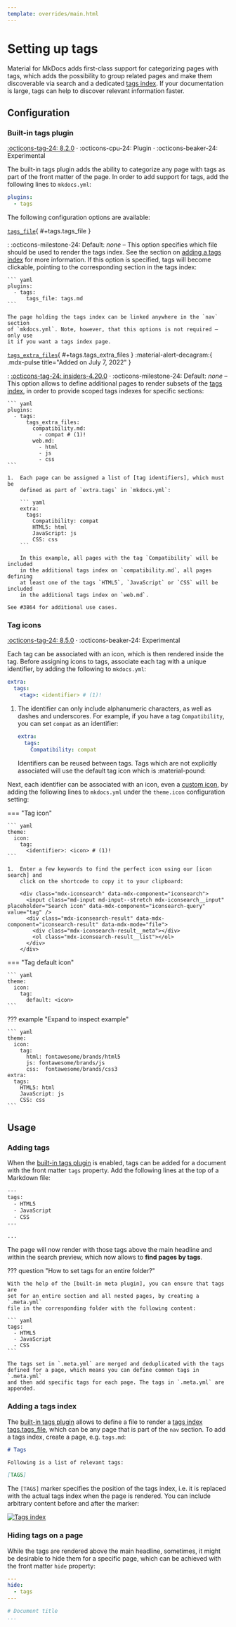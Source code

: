 ```yaml
---
template: overrides/main.html
---
```


# Setting up tags

Material for MkDocs adds first-class support for categorizing pages with tags,
which adds the possibility to group related pages and make them discoverable
via search and a dedicated [tags index]. If your documentation is large, tags
can help to discover relevant information faster.

  [tags index]: #adding-a-tags-index

## Configuration

### Built-in tags plugin

[:octicons-tag-24: 8.2.0][Tags support] ·
:octicons-cpu-24: Plugin ·
:octicons-beaker-24: Experimental

The built-in tags plugin adds the ability to categorize any page with tags
as part of the front matter of the page. In order to add support for tags, add
the following lines to `mkdocs.yml`:

``` yaml
plugins:
  - tags
```

The following configuration options are available:

[`tags_file`](#+tags.tags_file){ #+tags.tags_file }

:   :octicons-milestone-24: Default: _none_ – This option specifies which file
    should be used to render the tags index. See the section on [adding a tags 
    index][tags index] for more information. If this option is specified, tags
    will become clickable, pointing to the corresponding section in the tags
    index:

    ``` yaml
    plugins:
      - tags:
          tags_file: tags.md
    ```

    The page holding the tags index can be linked anywhere in the `nav` section
    of `mkdocs.yml`. Note, however, that this options is not required – only use
    it if you want a tags index page.

[`tags_extra_files`](#+tags.tags_extra_files){ #+tags.tags_extra_files } :material-alert-decagram:{ .mdx-pulse title="Added on July 7, 2022" }

:   [:octicons-tag-24: insiders-4.20.0][Insiders] · :octicons-milestone-24: 
    Default: _none_ – This option allows to define additional pages to render
    subsets of the [tags index], in order to provide scoped tags indexes for
    specific sections:

    ``` yaml
    plugins:
      - tags:
          tags_extra_files:
            compatibility.md:
              - compat # (1)!
            web.md:
              - html
              - js
              - css
    ```

    1.  Each page can be assigned a list of [tag identifiers], which must be
        defined as part of `extra.tags` in `mkdocs.yml`:

        ``` yaml
        extra:
          tags:
            Compatibility: compat
            HTML5: html
            JavaScript: js
            CSS: css
        ```

        In this example, all pages with the tag `Compatibility` will be included 
        in the additional tags index on `compatibility.md`, all pages defining
        at least one of the tags `HTML5`, `JavaScript` or `CSS` will be included
        in the additional tags index on `web.md`.

    See #3864 for additional use cases.

  [Tags support]: https://github.com/squidfunk/mkdocs-material/releases/tag/8.2.0
  [Insiders]: ../insiders/index.md
  [tag identifiers]: #tag-icons

### Tag icons

[:octicons-tag-24: 8.5.0][Tag icons support] ·
:octicons-beaker-24: Experimental

Each tag can be associated with an icon, which is then rendered inside the tag.
Before assigning icons to tags, associate each tag with a unique identifier,
by adding the following to `mkdocs.yml`:

``` yaml
extra:
  tags:
    <tag>: <identifier> # (1)!
```

1.  The identifier can only include alphanumeric characters, as well as dashes
    and underscores. For example, if you have a tag `Compatibility`, you can
    set `compat` as an identifier:

    ``` yaml
    extra:
      tags:
        Compatibility: compat
    ```

    Identifiers can be reused between tags. Tags which are not explicitly
    associated will use the default tag icon which is :material-pound:

Next, each identifier can be associated with an icon, even a [custom icon], by
adding the following lines to `mkdocs.yml` under the `theme.icon` configuration 
setting:

=== "Tag icon"

    ``` yaml
    theme:
      icon:
        tag:
          <identifier>: <icon> # (1)!
    ```

    1.  Enter a few keywords to find the perfect icon using our [icon search] and
        click on the shortcode to copy it to your clipboard:

        <div class="mdx-iconsearch" data-mdx-component="iconsearch">
          <input class="md-input md-input--stretch mdx-iconsearch__input" placeholder="Search icon" data-mdx-component="iconsearch-query" value="tag" />
          <div class="mdx-iconsearch-result" data-mdx-component="iconsearch-result" data-mdx-mode="file">
            <div class="mdx-iconsearch-result__meta"></div>
            <ol class="mdx-iconsearch-result__list"></ol>
          </div>
        </div>

=== "Tag default icon"

    ``` yaml
    theme:
      icon:
        tag:
          default: <icon>
    ```

??? example "Expand to inspect example"

    ``` yaml
    theme:
      icon:
        tag:
          html: fontawesome/brands/html5
          js: fontawesome/brands/js
          css:  fontawesome/brands/css3
    extra:
      tags:
        HTML5: html
        JavaScript: js
        CSS: css
    ```

  [Tag icons support]: https://github.com/squidfunk/mkdocs-material/releases/tag/8.5.0
  [custom icon]: changing-the-logo-and-icons.md#additional-icons
  [icon search]: ../reference/icons-emojis.md#search

## Usage

### Adding tags

When the [built-in tags plugin] is enabled, tags can be added for a document
with the front matter `tags` property. Add the following lines at the top of a 
Markdown file:

``` sh
---
tags:
  - HTML5
  - JavaScript
  - CSS
---

...
```

The page will now render with those tags above the main headline and within the
search preview, which now allows to __find pages by tags__.

??? question "How to set tags for an entire folder?"

    With the help of the [built-in meta plugin], you can ensure that tags are
    set for an entire section and all nested pages, by creating a `.meta.yml`
    file in the corresponding folder with the following content:

    ``` yaml
    tags:
      - HTML5
      - JavaScript
      - CSS
    ```

    The tags set in `.meta.yml` are merged and deduplicated with the tags
    defined for a page, which means you can define common tags in `.meta.yml`
    and then add specific tags for each page. The tags in `.meta.yml` are
    appended.

  [built-in tags plugin]: #built-in-tags-plugin
  [built-in meta plugin]: ../reference/index.md#built-in-meta-plugin

### Adding a tags index

The [built-in tags plugin] allows to define a file to render a [tags index]
[tags.tags_file], which can be any page that is part of the `nav` section. To
add a tags index, create a page, e.g. `tags.md`:

``` markdown
# Tags

Following is a list of relevant tags:

[TAGS]
```

The `[TAGS]` marker specifies the position of the tags index, i.e. it is
replaced with the actual tags index when the page is rendered. You can include
arbitrary content before and after the marker:

[![Tags index][tags index enabled]][tags index enabled]

  [tags.tags_file]: #tags-file
  [tags index enabled]: ../assets/screenshots/tags-index.png

### Hiding tags on a page

While the tags are rendered above the main headline, sometimes, it might be
desirable to hide them for a specific page, which can be achieved with the
front matter `hide` property:

``` yaml
---
hide:
  - tags
---

# Document title
...
```
